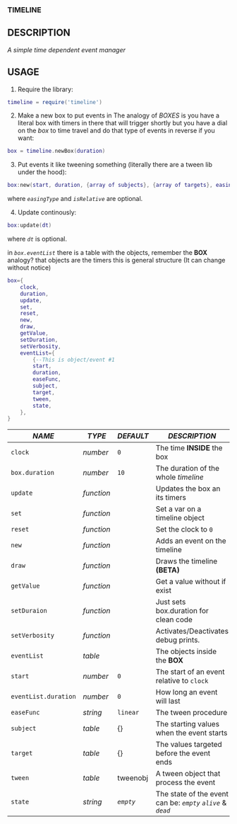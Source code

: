 ### TIMELINE ###
## DESCRIPTION ##
*A simple time dependent event manager*

## USAGE ##
1. Require the library:
```lua
timeline = require('timeline')
```

2. Make a new box to put events in
The analogy of *BOXES* is you have a literal box with timers in there that will trigger shortly but you have a dial on the
*box* to time travel and do that type of events in reverse if you want:
```lua
box = timeline.newBox(duration)
```

3. Put events it like tweening something (literally there are a tween lib under the hood):
```lua
box:new(start, duration, {array of subjects}, {array of targets}, easingType, isRelative)
```
where *``easingType``* and *``isRelative``* are optional.

4. Update continously:
```lua
box:update(dt)
```
where *``dt``* is optional.

in *`box.eventList`* there is a table with the objects, remember the **BOX** analogy? that objects are the timers
this is general structure (It can change without notice)
```lua
box={
	clock,
	duration,
	update,
	set,
	reset,
	new,
	draw,
	getValue,
	setDuration,
	setVerbosity,
	eventList={
		{--This is object/event #1
		start,
		duration,
		easeFunc,
		subject,
		target,
		tween,
		state,
	},
}
```

|*NAME*              |*TYPE*     |*DEFAULT*|*DESCRIPTION*                                              |
|--------------------|-----------|---------|-----------------------------------------------------------|
|`clock`             |*number*   |`0`      |The time **INSIDE** the box                                |
|`box.duration`      |*number*   |`10`     |The duration of the whole *timeline*                       |
|`update`            |*function* |         |Updates the box an its timers                              |
|`set`               |*function* |         |Set a var on a timeline object                             |
|`reset`             |*function* |         |Set the clock to `0`                                       |
|`new`               |*function* |         |Adds an event on the timeline                              |
|`draw`              |*function* |         |Draws the timeline **(BETA)**                              |
|`getValue`          |*function* |         |Get a value without if exist                               |
|`setDuraion`        |*function* |         |Just sets box.duration for clean code                      |
|`setVerbosity`      |*function* |         |Activates/Deactivates debug prints.                        |
|`eventList`         |*table*    |         |The objects inside the **BOX**                             |
|`start`             |*number*   |`0`      |The start of an event relative to `clock`                  |
|`eventList.duration`|*number*   |`0`      |How long an event will last                                |
|`easeFunc`          |*string*   |`linear` |The tween procedure                                        |
|`subject`           |*table*    |{}       |The starting values when the event starts                  |
|`target`            |*table*    |{}       |The values targeted before the event ends                  |
|`tween`             |*table*    |tweenobj |A tween object that process the event                      |
|`state`             |*string*   |*`empty`*|The state of the event can be: *`empty` `alive`* & *`dead`*|
